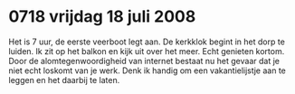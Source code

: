 # 0718 vrijdag 18 juli 2008
Het is 7 uur, de eerste veerboot legt aan. De kerkklok begint in het dorp te luiden. Ik zit op het balkon en kijk uit over het meer. Echt genieten kortom. Door de alomtegenwoordigheid van internet bestaat nu het gevaar dat je niet echt loskomt van je werk. Denk ik handig om een vakantielijstje aan te leggen en het daarbij te laten.